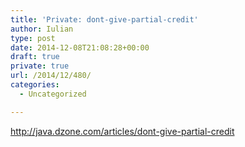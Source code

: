 ```yaml
---
title: 'Private: dont-give-partial-credit'
author: Iulian
type: post
date: 2014-12-08T21:08:28+00:00
draft: true
private: true
url: /2014/12/480/
categories:
  - Uncategorized

---
```

http://java.dzone.com/articles/dont-give-partial-credit
